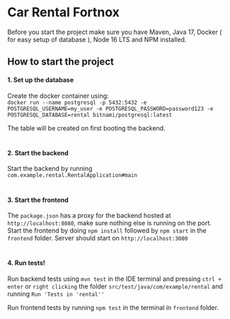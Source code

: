 # Car Rental Fortnox
Before you start the project make sure you have Maven, Java 17, Docker ( for easy setup of database ), Node 16 LTS and NPM installed. 

## How to start the project
#### 1. Set up the database
Create the docker container using:  
`docker run --name postgresql -p 5432:5432 -e POSTGRESQL_USERNAME=my_user -e POSTGRESQL_PASSWORD=password123 -e POSTGRESQL_DATABASE=rental bitnami/postgresql:latest`  

The table will be created on first booting the backend.
#
#### 2. Start the backend
Start the backend by running  
`com.example.rental.RentalApplication#main`
#
#### 3. Start the frontend
The `package.json` has a proxy for the backend hosted at `http://localhost:8080`, make sure nothing else is running on the port.  
Start the frontend by doing `npm install` followed by `npm start` in the `frontend` folder.
Server should start on `http://localhost:3000`
#
#### 4. Run tests!
Run backend tests using `mvn test` in the IDE terminal and pressing `ctrl + enter` or `right clicking` the folder `src/test/java/com/example/rental` and running `Run 'Tests in 'rental''`  

Run frontend tests by running `npm test` in the terminal in `frontend` folder.
